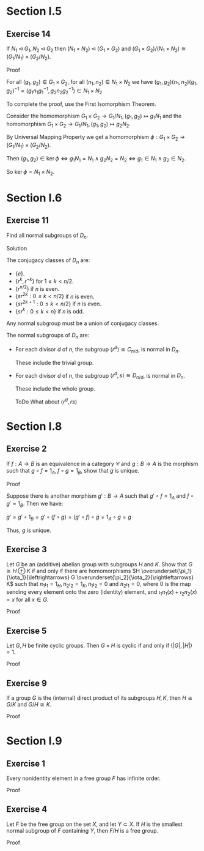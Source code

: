 # Section I.5
## Exercise 14
If $N_1 \triangleleft G_1, N_2 \triangleleft G_2$ then $(N_1 \times N_2) \triangleleft(G_1 \times G_2)$ and $(G_1 \times G_2) /(N_1 \times N_2) \cong(G_1 / N_1) \times(G_2 / N_2)$.

Proof

For all $(g_1,g_2)\in G_1\times G_2$, for all $(n_1,n_2)\in N_1\times N_2$ we have $(g_1,g_2)(n_1,n_2)(g_1,g_2)^{-1}=(g_1n_1g_1^{-1},g_2n_2g_2^{-1})\in N_1\times N_2$

To complete the proof, use the First Isomorphism Theorem.

Consider the homomorphism $G_1 \times G_2 \to G_1/N_1,(g_1,g_2)\mapsto g_1N_1$ and the homomorphism $G_1 \times G_2 \to G_1/N_1,(g_1,g_2)\mapsto g_2N_2$.

By Universal Mapping Property we get a homomorphism $\phi: G_1 \times G_2 \to (G_1/N_1) \times (G_2/N_2)$.

Then $(g_1,g_2)\in\ker\phi\iff g_1N_1=N_1\land g_2N_2=N_2\iff g_1\in N_1\land g_2\in N_2$.

So $\ker\phi=N_1\times N_2$.

# Section I.6
## Exercise 11
Find all normal subgroups of $D_n$.

Solution

The conjugacy classes of $D_n$ are:
- $`\{e\}`$.
- $`\{r^k, r^{-k}\}`$ for $1 \leq k < n/2$.
- $`\{r^{n/2}\}`$ if $n$ is even.
- $`\{s r^{2k} : 0 \leq k < n/2\}`$ if $n$ is even.
- $`\{s r^{2k+1} : 0 \leq k < n/2\}`$ if $n$ is even.
- $`\{s r^k : 0 \leq k < n\}`$ if $n$ is odd.

Any normal subgroup must be a union of conjugacy classes.

The normal subgroups of $D_n$ are:
- For each divisor $d$ of $n$, the subgroup $\langle r^d \rangle\cong C_{n/d}$, is normal in $D_n$.
  
  These include the trivial group.
- For each divisor $d$ of $n$, the subgroup $\langle r^d,s\rangle\cong D_{n/d}$, is normal in $D_n$.
  
  These include the whole group.

  ToDo
  What about  $\langle r^d,rs\rangle$

# Section I.8
## Exercise 2
If $f: A \to B$ is an equivalence in a category $\mathcal{C}$ and $g: B \to A$ is the morphism such that $g \circ f=1_A, f \circ g=1_B$, show that $g$ is unique.

Proof

Suppose there is another morphism $g': B \to A$ such that $g' \circ f=1_A$ and $f \circ g'=1_B$. Then we have:

$g' = g' \circ 1_B = g' \circ (f \circ g) = (g' \circ f) \circ g = 1_A \circ g = g$

Thus, $g$ is unique.

## Exercise 3
Let $G$ be an (additive) abelian group with subgroups $H$ and $K$. Show that $G \cong H \oplus K$ if and only if there are homomorphisms $H \overunderset{\pi_1}{\iota_1}{\leftrightarrows} G \overunderset{\pi_2}{\iota_2}{\rightleftarrows} K$ such that $\pi_1 \iota_1=1_H, \pi_2 \iota_2=1_K, \pi_1 \iota_2=0$ and $\pi_2 \iota_1=0$, where 0 is the map sending every element onto the zero (identity) element, and $\iota_1 \pi_1(x)+\iota_2 \pi_2(x)=x$ for all $x \in G$.

Proof

## Exercise 5
Let $G, H$ be finite cyclic groups. Then $G \times H$ is cyclic if and only if $(|G|,|H|)=1$.

Proof

## Exercise 9
If a group $G$ is the (internal) direct product of its subgroups $H, K$, then $H \cong G / K$ and $G / H \cong K$.

Proof

# Section I.9
## Exercise 1
Every nonidentity element in a free group $F$ has infinite order.

Proof

## Exercise 4
Let $F$ be the free group on the set $X$, and let $Y \subset X$. If $H$ is the smallest normal subgroup of $F$ containing $Y$, then $F / H$ is a free group.

Proof
